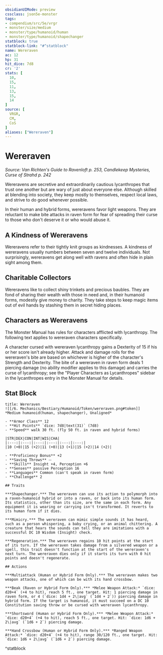 ```yaml
---
obsidianUIMode: preview
cssclass: json5e-monster
tags:
- compendium/src/5e/vrgr
- monster/size/medium
- monster/type/humanoid/human
- monster/type/humanoid/shapechanger
statblock: true
statblock-link: "#^statblock"
name: Wereraven
ac: 12
hp: 31
hit_dice: 7d8
cr: '2'
stats: [
  10,
  15,
  11,
  13,
  15,
  14
]
source: [
  VRGR,
  CM,
  CoS
]
aliases: ["Wereraven"]
---
```

# Wereraven
*Source: Van Richten's Guide to Ravenloft p. 253, Candlekeep Mysteries, Curse of Strahd p. 242*  

Wereravens are secretive and extraordinarily cautious lycanthropes that trust one another but are wary of just about everyone else. Although skilled at blending into society, they keep mostly to themselves, respect local laws, and strive to do good whenever possible.

In their human and hybrid forms, wereravens favor light weapons. They are reluctant to make bite attacks in raven form for fear of spreading their curse to those who don't deserve it or who would abuse it.

## A Kindness of Wereravens

Wereravens refer to their tightly knit groups as kindnesses. A kindness of wereravens usually numbers between seven and twelve individuals. Not surprisingly, wereravens get along well with ravens and often hide in plain sight among them.

## Charitable Collectors

Wereravens like to collect shiny trinkets and precious baubles. They are fond of sharing their wealth with those in need and, in their humanoid forms, modestly give money to charity. They take steps to keep magic items out of evil hands by stashing them in secret hiding places.

## Characters as Wereravens

The Monster Manual has rules for characters afflicted with lycanthropy. The following text applies to wereraven characters specifically.

A character cursed with wereraven lycanthropy gains a Dexterity of 15 if his or her score isn't already higher. Attack and damage rolls for the wereraven's bite are based on whichever is higher of the character's Strength and Dexterity. The bite of a wereraven in raven form deals 1 piercing damage (no ability modifier applies to this damage) and carries the curse of lycanthropy; see the "Player Characters as Lycanthropes" sidebar in the lycanthropes entry in the Monster Manual for details.

## Stat Block

```ad-statblock
title: Wereraven
![[/6. Mechanics/Bestiary/Humanoid/Token/wereraven.png#token]]
*Medium humanoid(human, shapechanger), Unaligned*

- **Armor Class** 12 
- **Hit Points** `dice: 7d8|text(31)` (7d8) 
- **Speed** walk 30 ft. (fly 50 ft. in raven and hybrid forms)

|STR|DEX|CON|INT|WIS|CHA|
|:---:|:---:|:---:|:---:|:---:|:---:|
|10 (+0)|15 (+2)|11 (+0)|13 (+1)|15 (+2)|14 (+2)|

- **Proficiency Bonus** +2
- **Saving Throws** ⏤
- **Skills** Insight +4, Perception +6
- **Senses** passive Perception 16
- **Languages** Common (can't speak in raven form)
- **Challenge** 2

## Traits

***Shapechanger.*** The wereraven can use its action to polymorph into a raven-humanoid hybrid or into a raven, or back into its human form. Its statistics, other than its size, are the same in each form. Any equipment it is wearing or carrying isn't transformed. It reverts to its human form if it dies.

***Mimicry.*** The wereraven can mimic simple sounds it has heard, such as a person whispering, a baby crying, or an animal chittering. A creature that hears the sounds can tell they are imitations with a successful DC 10 Wisdom (Insight) check.

***Regeneration.*** The wereraven regains 10 hit points at the start of its turn. If the wereraven takes damage from a silvered weapon or a spell, this trait doesn't function at the start of the wereraven's next turn. The wereraven dies only if it starts its turn with 0 hit points and doesn't regenerate.

## Actions

***Multiattack (Human or Hybrid Form Only).*** The wereraven makes two weapon attacks, one of which can be with its hand crossbow.

***Beak (Raven or Hybrid Form Only).*** *Melee Weapon Attack:* `dice: d20+4` (+4 to hit), reach 5 ft., one target. Hit: 1 piercing damage in raven form, or 4 (`dice: 1d4 + 2\|avg` (`1d4 + 2`)) piercing damage in hybrid form. If the target is humanoid, it must succeed on a DC 10 Constitution saving throw or be cursed with wereraven lycanthropy.

***Shortsword (Human or Hybrid Form Only).*** *Melee Weapon Attack:* `dice: d20+4` (+4 to hit), reach 5 ft., one target. Hit: `dice: 1d6 + 2\|avg` (`1d6 + 2`) piercing damage.

***Hand Crossbow (Human or Hybrid Form Only).*** *Ranged Weapon Attack:* `dice: d20+4` (+4 to hit), range 30/120 ft., one target. Hit: `dice: 1d6 + 2\|avg` (`1d6 + 2`) piercing damage.
```
^statblock